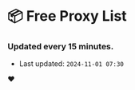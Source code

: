 # :package: Free Proxy List
### Updated every 15 minutes.

- Last updated: `2024-11-01 07:30`

:heart:
